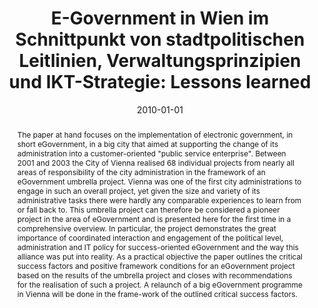 ---
abstract: The paper at hand focuses on the implementation of electronic government,
  in short eGovernment, in a big city that aimed at supporting the change of its administration
  into a customer-oriented "public service enterprise". Between 2001 and 2003 the
  City of Vienna realised 68 individual projects from nearly all areas of responsibility
  of the city administration in the framework of an eGovernment umbrella project.
  Vienna was one of the first city administrations to engage in such an overall project,
  yet given the size and variety of its administrative tasks there were hardly any
  comparable experiences to learn from or fall back to. This umbrella project can
  therefore be considered a pioneer project in the area of eGovernment and is presented
  here for the first time in a comprehensive overview. In particular, the project
  demonstrates the great importance of coordinated interaction and engagement of the
  political level, administration and IT policy for success-oriented eGovernment and
  the way this alliance was put into reality. As a practical objective the paper outlines
  the critical success factors and positive framework conditions for an eGovernment
  project based on the results of the umbrella project and closes with recommendations
  for the realisation of such a project. A relaunch of a big eGovernment programme
  in Vienna will be done in the frame-work of the outlined critical success factors.
authors:
- Ingrid Götzl
date: '2010-01-01'
featured: false
links:
- name: Publik
  url: https://publik.tuwien.ac.at/showentry.php?ID=194548&lang=2
publication_types:
- '7'
publishDate: '2010-01-01'
title: 'E-Government in Wien im Schnittpunkt von stadtpolitischen Leitlinien, Verwaltungsprinzipien
  und IKT-Strategie: Lessons learned'
url_pdf: ''
---